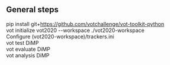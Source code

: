 ## General steps
pip install git+https://github.com/votchallenge/vot-toolkit-python  
vot initialize vot2020 --workspace ./vot2020-workspace  
Configure (vot2020-workspace)/trackers.ini  
vot test DiMP  
vot evaluate DiMP  
vot analysis DiMP  

